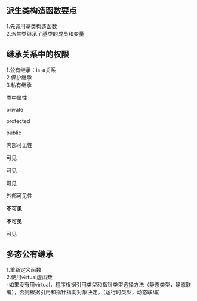 ## 派生类构造函数要点 ##  
1.先调用基类构造函数  
2.派生类继承了基类的成员和变量  
## 继承关系中的权限 ##  
1.公有继承：is-a关系  
2.保护继承  
3.私有继承   


<tr>
<td valign="top">
<p>类中属性</p>
</td>
<td valign="top">
<p>private</p>
</td>
<td valign="top">
<p>protected</p>
</td>
<td valign="top">
<p>public</p>
</td>
</tr>
<tr>
<td valign="top">
<p>内部可见性</p>
</td>
<td valign="top">
<p>可见</p>
</td>
<td valign="top">
<p>可见</p>
</td>
<td valign="top">
<p>可见</p>
</td>
</tr>
<tr>
<td valign="top">
<p>外部可见性</p>
</td>
<td valign="top">
<p><strong>不可见</strong></p>
</td>
<td valign="top">
<p><strong>不可见</strong></p>
</td>
<td valign="top">
<p>可见</p>
</td>
</tr>

## 多态公有继承 ##  
1.重新定义函数  
2.使用virtual虚函数  
-如果没有用virtual，程序根据引用类型和指针类型选择方法（静态类型，静态联编），否则根据引用和指针指向对象决定。（运行时类型，动态联编）  

